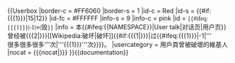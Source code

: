 {{Userbox
  |border-c = #FF6060
  |border-s = 1
  |id-c     = Red
  |id-s     = {{#if:{{{1}}}|15|12}}
  |id-fc    = #FFFFFF
  |info-s   = 9
  |info-c   = pink
  |id       = <span style="font-family:serif;">{{#ifeq:{{{1}}}|-1|∞|毁}}</span>
  |info     = 本{{#ifeq:{{NAMESPACE}}|User talk|对话页|用户页}}曾经被{{{2|}}}[[Wikipedia:破坏|破坏]]{{#if:{{{1|}}}|过{{#ifeq:{{{1}}}|-1|'''<br/>很多很多很多'''次|'''{{{1}}}'''次}}}}。
  |usercategory = 用戶頁曾被破壞的維基人
  |nocat    = {{{nocat|}}}
}}<noinclude>{{documentation}}</noinclude>